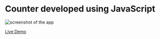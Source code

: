 # Counter developed using JavaScript
 
![screenshot of the app](https://raw.githubusercontent.com/praveenorugantitech/praveenorugantitech-javascript-projects/master/praveenorugantitech-counter/screenshot.PNG "Counter")


[Live Demo](https://praveenorugantitech.github.io/praveenorugantitech-counter-js/Demo)


